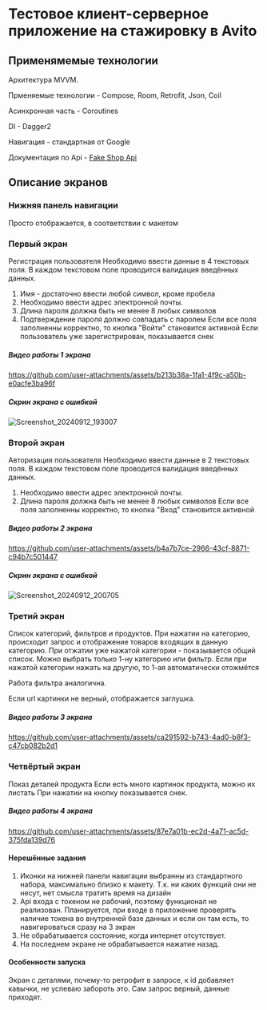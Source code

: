 # Тестовое клиент-серверное приложение на стажировку в Avito

## Применямемые технологии
Архитектура MVVM.

Прменяемые технологии - Compose, Room, Retrofit, Json, Coil

Асинхронная часть - Coroutines

DI - Dagger2

Навигация - стандартная от Google

Документация по Api - [Fake Shop Api](https://fake-shopapi.netlify.app/)

## Описание экранов
### Нижняя панель навигации
Просто отображается, в соответствии с макетом
### Первый экран
Регистрация пользователя
Необходимо ввести данные в 4 текстовых поля.
В каждом текстовом поле проводится валидация введённых данных.
1. Имя - достаточно ввести любой символ, кроме пробела
2. Необходимо ввести адрес электронной почты.
3. Длина пароля должна быть не менее 8 любых символов
4. Подтверждение пароля должно совпадать с паролем
   Если все поля заполненны корректно, то кнопка "Войти" становится активной
   Если пользователь уже зарегистрирован, показывается снек

##### Видео работы 1 экрана
https://github.com/user-attachments/assets/b213b38a-1fa1-4f9c-a50b-e0acfe3ba96f
##### Скрин экрана с ошибкой
![Screenshot_20240912_193007](https://github.com/user-attachments/assets/95b6726d-25c9-4949-8d44-e495120d089d)

### Второй экран
Авторизация пользователя
Необходимо ввести данные в 2 текстовых поля.
В каждом текстовом поле проводится валидация введённых данных.
1. Необходимо ввести адрес электронной почты.
2. Длина пароля должна быть не менее 8 любых символов
   Если все поля заполненны корректно, то кнопка "Вxод" становится активной

##### Видео работы 2 экрана
https://github.com/user-attachments/assets/b4a7b7ce-2966-43cf-8871-c94b7c501447
##### Скрин экрана с ошибкой
![Screenshot_20240912_200705](https://github.com/user-attachments/assets/b4cc337c-0c3f-494f-b322-8d1ccec665ee)

### Третий экран
Список категорий, фильтров и продуктов.
При нажатии на категорию, происходит запрос и отображение товаров входящих в данную категорию.
При отжатии уже нажатой категории - показывается общий список.
Можно выбрать только 1-ну категорию или фильтр. Если при нажатой категории нажать на другую, то 1-ая автоматически отожмётся

Работа фильтра аналогична.

Если url картинки не верный, отображается заглушка.

##### Видео работы 3 экрана
https://github.com/user-attachments/assets/ca291592-b743-4ad0-b8f3-c47cb082b2d1

### Четвёртый экран
Показ деталей продукта
Если есть много картинок продукта, можно их листать
При нажатии на кнопку показывается снек.

##### Видео работы 4 экрана
https://github.com/user-attachments/assets/87e7a01b-ec2d-4a71-ac5d-375fda139d76

#### Нерешённые задания
1. Иконки на нижней панели навигации выбранны из стандартного набора, максимально близко к макету. Т.к. ни каких функций они не несут, нет смысла тратить время на дизайн
2. Api входа с токеном не рабочий, поэтому функционал не реализован. Планируется, при входе в приложение проверять наличие токена во внутренней базе данных и если он там есть, то навигироваться сразу на 3 экран
3. Не обрабатывается состояние, когда интернет отсутствует.
4. На последнем экране не обрабатывается нажатие назад.

#### Особенности запуска
Экран с деталями, почему-то ретрофит в запросе, к id добавляет кавычки, не успеваю забороть это.
Сам запрос верный, данные приходят.